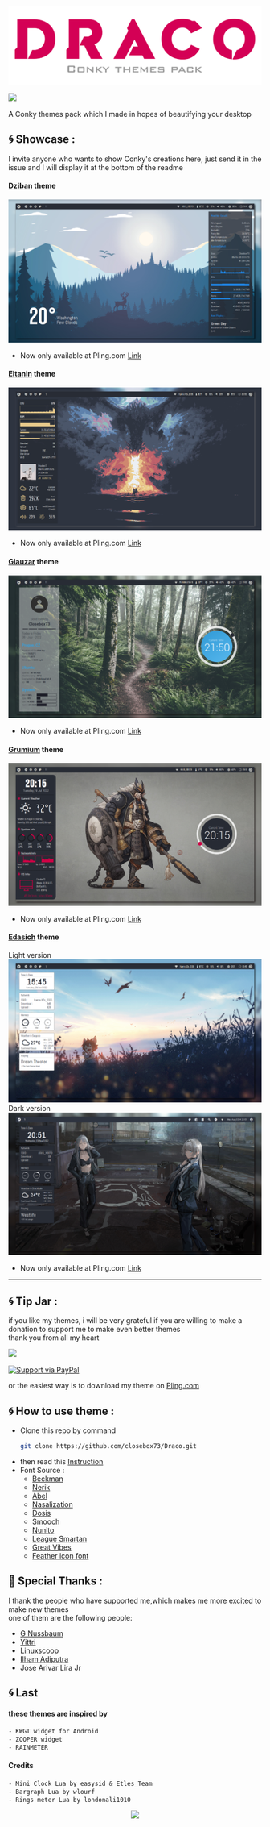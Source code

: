 ![greetings](/Asset/Draco.png)

![](https://api.visitorbadge.io/api/VisitorHit?user=closebox73&repo=Draco&countColor=%23D30054)

A Conky themes pack which I made in hopes of beautifying your desktop 

## :cyclone: Showcase :
I invite anyone who wants to show Conky's creations here, just send it in the issue and I will display it at the bottom of the readme

#### [Dziban](/Dziban) theme

![](/Asset/Dziban.png)
- Now only available at Pling.com [Link](https://www.pling.com/p/1881574/)
#### [Eltanin](/Eltanin) theme

![](/Asset/Eltanin.png)
- Now only available at Pling.com [Link](https://www.pling.com/p/1834287/)
#### [Giauzar](/Giauzar) theme

![](/Asset/Giauzar.png)
- Now only available at Pling.com [Link](https://www.pling.com/p/1849975/)
#### [Grumium](/Grumium) theme

![](/Asset/Grumium.png)
- Now only available at Pling.com [Link](https://www.pling.com/p/1859115/)
#### [Edasich](/Edasich) theme
Light version
![](/Asset/Edasich.png)
Dark version
![](/Asset/Edasich_dark.png)
- Now only available at Pling.com [Link](https://www.pling.com/p/1832461/)
------------------------------------------------------------------------

## :cyclone: Tip Jar :
if you like my themes, i will be very grateful if you are willing to make a donation to support me to make even better themes<br />
thank you from all my heart

[![](https://ko-fi.com/img/githubbutton_sm.svg)](https://ko-fi.com/closebox73)

[![Support via PayPal](https://cdn.rawgit.com/twolfson/paypal-github-button/1.0.0/dist/button.svg)](https://www.paypal.me/closebox73/)

or the easiest way is to download my theme on [Pling.com](https://www.pling.com/u/closebox73x) 

## :cyclone: How to use theme :
- Clone this repo by command
  ```bash
  git clone https://github.com/closebox73/Draco.git
  ```
- then read this [Instruction](https://github.com/closebox73/applying-theme)
- Font Source :
	 - [Beckman](https://www.dafont.com/beckman.font)
	 - [Nerik](https://www.dafont.com/nerik.font)
	 - [Abel](https://www.dafont.com/Abel.font)
	 - [Nasalization](https://www.dafont.com/Nasalization.font)
	 - [Dosis](https://fonts.google.com/specimen/Dosis)
	 - [Smooch](https://fonts.google.com/specimen/Smooch)
	 - [Nunito](https://fonts.google.com/specimen/Nunito)
	 - [League Smartan](https://fonts.google.com/specimen/League+Spartan)
	 - [Great Vibes](https://fonts.google.com/specimen/Great+Vibes)
	 - [Feather icon font](https://github.com/AT-UI/feather-font)

## :gift: Special Thanks :
I thank the people who have supported me,which makes me more excited to make new themes<br />
one of them are the following people:

- [G Nussbaum](https://github.com/gnussbaum67)
- [Yittri](https://github.com/yittri)
- [Linuxscoop](https://github.com/linuxscoop/)
- [Ilham Adiputra](https://github.com/ilham25/)
- Jose Arivar Lira Jr

## :cyclone: Last
#### these themes are inspired by
	- KWGT widget for Android
	- ZOOPER widget
	- RAINMETER
	
#### Credits
	- Mini Clock Lua by easysid & Etles_Team
	- Bargraph Lua by wlourf
	- Rings meter Lua by londonali1010

<p align="center"><a href="https://github.com/closebox73/Draco/blob/master/LICENSE"><img src="https://img.shields.io/static/v1.svg?style=rounded-square&label=License&message=MIT-License&logoColor=white&logo=github&colorA=282C35&colorB=D30054"/></a></p>
